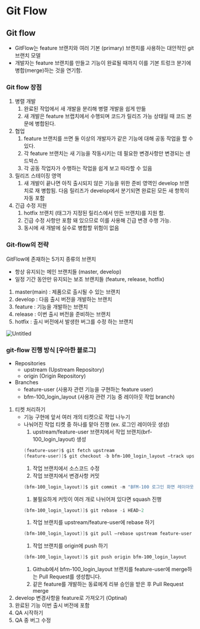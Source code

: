 # Git Flow

## Git flow

- GitFlow는 feature 브랜치와 여러 기본 (primary) 브랜치를 사용하는 대안적인 git 브랜치 모델
- 개발자는 feature 브랜치를 만들고 기능이 완료될 때까지 이를 기본 트렁크 분기에 병합(merge)하는 것을 연기함.

### Git flow 장점

1. 병렬 개발
   1. 완료된 작업에서 새 개발을 분리해 병렬 개발을 쉽게 만듦
   2. 새 개발은 feature 브랩치에서 수행되며 코드가 릴리즈 가능 상태일 때 코드 본문에 병합된다.
2. 협업
   1. feature 브랜치를 쓰면 둘 이상의 개발자가 같은 기능에 대해 공동 작업을 할 수 있다.
   2. 각 feature 브랜치는 새 기능을 작동시키는 데 필요한 변경사항만 변경되는 샌드박스
   3. 각 공동 작업자가 수행하는 작업을 쉽게 보고 따라할 수 있음
3. 릴리즈 스테이징 영역
   1. 새 개발이 끝나면 아직 출시되지 않은 기능을 위한 준비 영역인 develop 브랜치로 재 병합됨. 다음 릴리즈가 develop에서 분기되면 완료된 모든 새 항목이 자동 포함
4. 긴급 수정 지원
   1. hotfix 브랜치 (태그가 지정된 릴리스에서 만든 브랜치)를 지원 함.
   2. 긴급 수정 사항만 포함 돼 있으므로 이를 사용해 긴급 변경 수행 가능.
   3. 동시에 새 개발에 실수로 병합할 위험이 없음

### Git-flow의 전략

GitFlow에 존재하는 5가지 종류의 브랜치

- 항상 유지되는 메인 브랜치들 (master, develop)
- 일정 기간 동안만 유지되는 보조 브랜치들
  (feature, release, hotfix)

1. master(main) : 제품으로 출시될 수 있는 브랜치
2. develop : 다음 출시 버전을 개발하는 브랜치
3. feature : 기능을 개발하는 브랜치
4. release : 이번 출시 버전을 준비하는 브랜치
5. hotfix : 출시 버전에서 발생한 버그를 수정 하는 브랜치

![Untitled](https://s3-us-west-2.amazonaws.com/secure.notion-static.com/d8361d5d-b0b5-4f06-997d-cc15eb0c7d2e/Untitled.png)

### git-flow 진행 방식 [우아한 블로그]

- Repositories
  - upstream (Upstream Repository)
  - origin (Origin Repository)
- Branches
  - feature-user (사용자 관련 기능을 구현하는 feature user)
  - bfm-100_login_layout (사용자 관련 기능 중 레이아웃 작업 branch)

1. 티켓 처리하기
   - 기능 구현에 앞서 여러 개의 티켓으로 작업 나누기
   - 나눠어진 작업 티켓 중 하나를 맡아 진행 (ex. 로그인 레이아웃 생성)
     1. upstream/feature-user 브랜치에서 작업 브랜치(brf-100_login_layout) 생성
     ```powershell
     (feature-user)$ git fetch upstream
     (feature-user)]$ git checkout -b bfm-100_login_layout –track upstream/feature-user
     ```
     1. 작업 브랜치에서 소스코드 수정
     2. 작업 브랜치에서 변경사항 커밋
     ```powershell
     (bfm-100_login_layout)]$ git commit -m "BFM-100 로그인 화면 레이아웃 생성"
     ```
     1. 불필요하게 커밋이 여러 개로 나뉘어져 있다면 squash 진행
     ```powershell
     (bfm-100_login_layout)]$ git rebase -i HEAD~2
     ```
     1. 작업 브랜치를 upstream/feature-user에 rebase 하기
     ```powershell
     (bfm-100_login_layout)]$ git pull –rebase upstream feature-user
     ```
     1. 작업 브랜치를 origin에 push 하기
     ```powershell
     (bfm-100_login_layout)]$ git push origin bfm-100_login_layout
     ```
     1. Github에서 bfm-100_login_layout 브랜치를 feature-user에 merge하는 Pull Request를 생성합니다.
     2. 같은 feature를 개발하는 동료에게 리뷰 승인을 받은 후 Pull Request merge
2. develop 변경사항을 feature로 가져오기 (Optinal)
3. 완료된 기능 이번 출시 버전에 포함
4. QA 시작하기
5. QA 중 버그 수정
